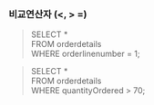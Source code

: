 ### 비교연산자 (<, > =)
> SELECT * </br>
FROM orderdetails </br>
WHERE orderlinenumber = 1; </br>

> SELECT * </br>
FROM orderdetails </br>
WHERE quantityOrdered > 70; </br>